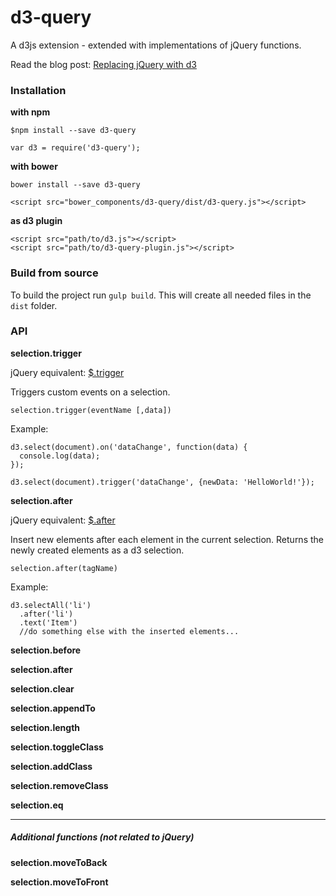 # d3-query

A d3js extension - extended with implementations of jQuery functions.

Read the blog post: [Replacing jQuery with d3](http://blog.webkid.io/replacing-jquery-with-d3)

### Installation

**with npm**

```
$npm install --save d3-query
```

```
var d3 = require('d3-query');
```

**with bower**

```
bower install --save d3-query
```

```
<script src="bower_components/d3-query/dist/d3-query.js"></script>
```

**as d3 plugin**

```
<script src="path/to/d3.js"></script>
<script src="path/to/d3-query-plugin.js"></script>
```

### Build from source

To build the project run ```gulp build```.
This will create all needed files in the ```dist``` folder.

### API

**selection.trigger**

jQuery equivalent: [$.trigger](http://api.jquery.com/trigger/)

Triggers custom events on a selection.

```
selection.trigger(eventName [,data])
```

Example:

```
d3.select(document).on('dataChange', function(data) {
  console.log(data);
});

d3.select(document).trigger('dataChange', {newData: 'HelloWorld!'});
```

**selection.after**

jQuery equivalent: [$.after](http://api.jquery.com/after/)

Insert new elements after each element in the current selection. Returns the newly created elements as a d3 selection.

```
selection.after(tagName)
```

Example:

```
d3.selectAll('li')
  .after('li')
  .text('Item')
  //do something else with the inserted elements...
```

**selection.before**

**selection.after**

**selection.clear**

**selection.appendTo**

**selection.length**

**selection.toggleClass**

**selection.addClass**

**selection.removeClass**

**selection.eq**

----

##### Additional functions (not related to jQuery)

**selection.moveToBack**

**selection.moveToFront**

